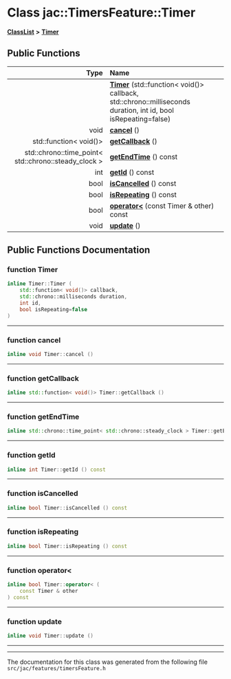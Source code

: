 

# Class jac::TimersFeature::Timer



[**ClassList**](annotated.md) **>** [**Timer**](classjac_1_1TimersFeature_1_1Timer.md)










































## Public Functions

| Type | Name |
| ---: | :--- |
|   | [**Timer**](#function-timer) (std::function&lt; void()&gt; callback, std::chrono::milliseconds duration, int id, bool isRepeating=false) <br> |
|  void | [**cancel**](#function-cancel) () <br> |
|  std::function&lt; void()&gt; | [**getCallback**](#function-getcallback) () <br> |
|  std::chrono::time\_point&lt; std::chrono::steady\_clock &gt; | [**getEndTime**](#function-getendtime) () const<br> |
|  int | [**getId**](#function-getid) () const<br> |
|  bool | [**isCancelled**](#function-iscancelled) () const<br> |
|  bool | [**isRepeating**](#function-isrepeating) () const<br> |
|  bool | [**operator&lt;**](#function-operator) (const Timer & other) const<br> |
|  void | [**update**](#function-update) () <br> |




























## Public Functions Documentation




### function Timer 

```C++
inline Timer::Timer (
    std::function< void()> callback,
    std::chrono::milliseconds duration,
    int id,
    bool isRepeating=false
) 
```




<hr>



### function cancel 

```C++
inline void Timer::cancel () 
```




<hr>



### function getCallback 

```C++
inline std::function< void()> Timer::getCallback () 
```




<hr>



### function getEndTime 

```C++
inline std::chrono::time_point< std::chrono::steady_clock > Timer::getEndTime () const
```




<hr>



### function getId 

```C++
inline int Timer::getId () const
```




<hr>



### function isCancelled 

```C++
inline bool Timer::isCancelled () const
```




<hr>



### function isRepeating 

```C++
inline bool Timer::isRepeating () const
```




<hr>



### function operator&lt; 

```C++
inline bool Timer::operator< (
    const Timer & other
) const
```




<hr>



### function update 

```C++
inline void Timer::update () 
```




<hr>

------------------------------
The documentation for this class was generated from the following file `src/jac/features/timersFeature.h`

